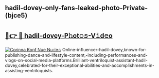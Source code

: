 ## hadil-dovey-only-fans​-leaked-photo​-Private-(bjce5)


# <h2><a href="https://mediaupload.pro?title=hadil-dovey&ref=git">🔗👉 🔴 hadil-dovey-P𝚑ot𝚘𝚜-V𝚒d𝚎o</a></h2>

[![Corinna Kopf Nue Nu𝚍e𝚜](https://i.imgur.com/0qMVB7G.gif)](https://mediaupload.pro?title=hadil-dovey&ref=git)
Online-influencer-hadil-dovey,known-for-publishing-dance-and-lifestyle-content,-including-performances-and-vlogs-on-social-media-platforms.Brilliant-ventriloquist-assistant-hadil-dovey,celebrated-for-their-exceptional-abilities-and-accomplishments-in-assisting-ventriloquists.  